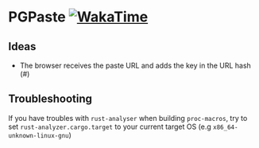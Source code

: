 # PGPaste [![WakaTime](https://wakatime.com/badge/github/MrNossiom/pgpaste.svg)](https://wakatime.com/badge/github/MrNossiom/pgpaste)

## Ideas

-   The browser receives the paste URL and adds the key in the URL hash (#)


## Troubleshooting

If you have troubles with `rust-analyser` when building `proc-macros`, try to set `rust-analyzer.cargo.target` to your current target OS (e.g `x86_64-unknown-linux-gnu`)
